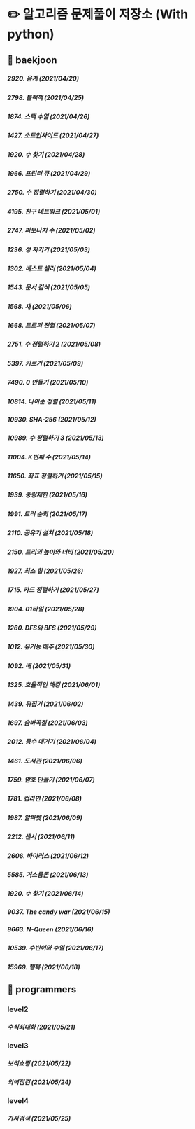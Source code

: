 # :pencil2: 알고리즘 문제풀이 저장소 (With python)

## :blue_book: baekjoon
##### 2920. 음계 (2021/04/20)
##### 2798. 블랙잭 (2021/04/25)
##### 1874. 스택 수열 (2021/04/26)
##### 1427. 소트인사이드 (2021/04/27)
##### 1920. 수 찾기 (2021/04/28)
##### 1966. 프린터 큐 (2021/04/29)
##### 2750. 수 정렬하기 (2021/04/30)
##### 4195. 친구 네트워크 (2021/05/01)
##### 2747. 피보나치 수 (2021/05/02)
##### 1236. 성 지키기 (2021/05/03)
##### 1302. 베스트 셀러 (2021/05/04)
##### 1543. 문서 검색 (2021/05/05)
##### 1568. 새 (2021/05/06)
##### 1668. 트로피 진열 (2021/05/07)
##### 2751. 수 정렬하기 2 (2021/05/08)
##### 5397. 키로거 (2021/05/09)
##### 7490. 0 만들기 (2021/05/10)
##### 10814. 나이순 정렬 (2021/05/11)
##### 10930. SHA-256 (2021/05/12)
##### 10989. 수 정렬하기 3 (2021/05/13)
##### 11004. K번째 수 (2021/05/14)
##### 11650. 좌표 정렬하기 (2021/05/15)
##### 1939. 중량제한 (2021/05/16)
##### 1991. 트리 순회 (2021/05/17)
##### 2110. 공유기 설치 (2021/05/18)
##### 2150. 트리의 높이와 너비 (2021/05/20)
##### 1927. 최소 힙 (2021/05/26)
##### 1715. 카드 정렬하기 (2021/05/27)
##### 1904. 01타일 (2021/05/28)
##### 1260. DFS와 BFS (2021/05/29)
##### 1012. 유기농 배추 (2021/05/30)
##### 1092. 배 (2021/05/31)
##### 1325. 효율적인 해킹 (2021/06/01)
##### 1439. 뒤집기 (2021/06/02)
##### 1697. 숨바꼭질 (2021/06/03)
##### 2012. 등수 매기기 (2021/06/04)
##### 1461. 도서관 (2021/06/06)
##### 1759. 암호 만들기 (2021/06/07)
##### 1781. 컵라면 (2021/06/08)
##### 1987. 알파벳 (2021/06/09)
##### 2212. 센서 (2021/06/11)
##### 2606. 바이러스 (2021/06/12)
##### 5585. 거스름돈 (2021/06/13)
##### 1920. 수 찾기 (2021/06/14)
##### 9037. The candy war (2021/06/15)
##### 9663. N-Queen (2021/06/16)
##### 10539. 수빈이와 수열 (2021/06/17)
##### 15969. 행복 (2021/06/18)


## :green_book: programmers
### level2
##### 수식최대화 (2021/05/21)

### level3
##### 보석쇼핑 (2021/05/22)
##### 외벽점검 (2021/05/24)

### level4
##### 가사검색 (2021/05/25)